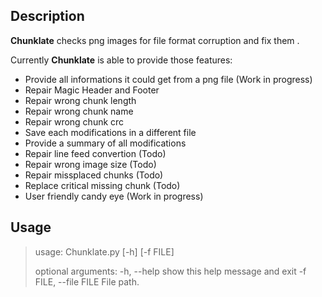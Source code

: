 ## Description

**Chunklate** checks png images for file format corruption and fix them .

Currently **Chunklate** is able to provide those features:

- Provide all informations it could get from a png file (Work in progress)
- Repair Magic Header and Footer
- Repair wrong chunk length  
- Repair wrong chunk name
- Repair wrong chunk crc
- Save each modifications in a different file
- Provide a summary of all modifications
- Repair line feed convertion (Todo)
- Repair wrong image size (Todo)
- Repair missplaced chunks (Todo)
- Replace critical missing chunk (Todo)
- User friendly candy eye (Work in progress)


## Usage

>usage: Chunklate.py [-h] [-f FILE]
>
>optional arguments:
>  -h, --help            show this help message and exit
>  -f FILE, --file FILE  File path.
